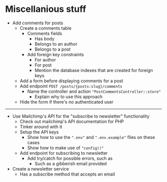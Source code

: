 # Miscellanious stuff

- Add comments for posts
  - Create a comments table
    - Comments fields
      - Has body
      - Belongs to an author
      - Belongs to a post
    - Add foreign key constraints
      - For author
      - For post
      - Mention the database indexes that are created for foreign keys
  - Add a form before displaying comments for a post
  - Add endpoint `POST /posts/{posts:slug}/comments`
    - Name the controller and action `"PostCommentsController::store"`
      - Explain why to use this approach
  - Hide the form if there's no authenticated user

---

- Use Mailchimp's API for the "subscribe to newsletter" functionality
  - Check out mailchimp's API documentation for PHP
  - Tinker around with it
  - Setup the API keys
    - Show how to use the `".env"` and `".env.example"` files on these cases
    - Show how to make use of `"config()"`
  - Add endpoint for subscribing to newsletter
    - Add try/catch for possible errors, such as
      - Such as a gibberish email provided
- Create a newsletter service
  - Has a subscribe method that accepts an email

